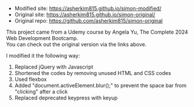 - Modified site: https://asherkim815.github.io/simon-modified/
- Original site: https://asherkim815.github.io/simon-original/
- Original repo: https://github.com/asherkim815/simon-original

This project came from a Udemy course by Angela Yu, The Complete 2024 Web Development Bootcamp.\
You can check out the original version via the links above.

I modified it the following way:

1. Replaced jQuery with Javascript
2. Shortened the codes by removing unused HTML and CSS codes
3. Used flexbox
4. Added "document.activeElement.blur();" to prevent the space bar from "clicking" after a click
5. Replaced deprecated keypress with keyup
